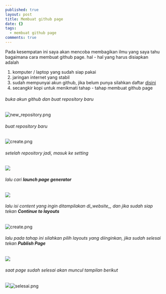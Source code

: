 ```yaml
---
published: true
layout: post
title: Membuat github page
date: {}
tags: 
  - membuat github page
comments: true
---
```

Pada kesempatan ini saya akan mencoba membagikan ilmu yang saya tahu bagaimana cara membuat github page.
hal - hal yang harus disiapkan adalah
1. komputer / laptop yang sudah siap pakai
2. jaringan internet yang stabil
3. sudah mempunyai akun github, jika belum punya silahkan daftar [disini](https://github.com/)
4. secangkir kopi untuk menikmati tahap - tahap membuat github page

###### buka akun github dan buat repository baru
 ![new_repository.png]({{site.baseurl}}/_posts/new_repository.png)
 
###### buat repository baru
![create.png]({{site.baseurl}}/_posts/create.png)

###### setelah repository jadi, masuk ke setting
![]({{site.baseurl}}/_posts/setting.png)

###### lalu cari **launch page generator**
![]({{site.baseurl}}/_posts/generator.png)

###### lalu isi _content_ yang ingin ditampilakan di_website_, dan jika sudah siap tekan **Continue to layouts**
![create.png]({{site.baseurl}}/_posts/create.png)

###### lalu pada tahap ini silahkan pilih layouts yang diinginkan, jika sudah selesai tekan **Publish Page**
![]({{site.baseurl}}/_posts/layout.png)

###### saat  page sudah selesai akan muncul tampilan berikut
![]({{site.baseurl}}/_posts/selesai.png)![selesai.png]({{site.baseurl}}/_posts/selesai.png)
